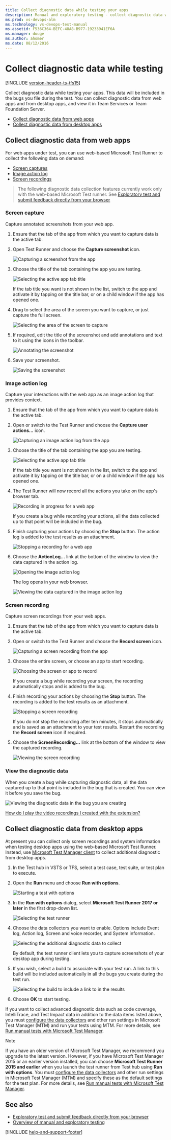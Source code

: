 ```yaml
---
title: Collect diagnostic data while testing your apps
description: Manual and exploratory testing - collect diagnostic data while testing web and desktop apps with Team Services (VSTS) and Team Foundation Server (TFS)
ms.prod: vs-devops-alm
ms.technology: vs-devops-test-manual
ms.assetid: F536C364-BEFC-48A8-B977-19233941EF6A
ms.manager: douge
ms.author: ahomer
ms.date: 08/12/2016
---
```


# Collect diagnostic data while testing
 
[!INCLUDE [version-header-ts-tfs15](_shared/version-header-ts-tfs15.md)] 

Collect diagnostic data while testing your apps.
This data will be included in the bugs you file 
during the test. You can collect diagnostic data from
web apps and from desktop apps, and view it in Team 
Services or Team Foundation Server.

* [Collect diagnostic data from web apps](#collect-web)
* [Collect diagnostic data from desktop apps](#collect-desktop)

<a name="collect-web"></a>
## Collect diagnostic data from web apps

For web apps under test, you can use web-based Microsoft Test Runner 
to collect the following data on demand:

* [Screen captures](#web-screenshot)
* [Image action log](#web-log)
* [Screen recordings](#web-recording)

>The following diagnostic data collection features currently 
work only with the web-based Microsoft Test runner. See 
[Exploratory test and submit feedback directly from your browser](getting-started/perform-exploratory-tests.md)

<a name="web-screenshot"></a>
### Screen capture

Capture annotated screenshots from your web app. 

1. Ensure that the tab of the app from which you want to 
   capture data is the active tab.

1. Open Test Runner and choose the **Capture screenshot** icon. 

   ![Capturing a screenshot from the app](_img/_shared/collect-diagnostic-data-01.png) 

1. Choose the title of the tab containing the app 
   you are testing.

   ![Selecting the active app tab title](_img/collect-diagnostic-data/collect-diagnostic-data-02.png) 

   If the tab title you want is not shown in the list,
   switch to the app and activate it by tapping on the title bar, 
   or on a child window if the app has opened one.
 
1. Drag to select the area of the screen you want to 
   capture, or just capture the full screen.
 
   ![Selecting the area of the screen to capture](_img/collect-diagnostic-data/collect-diagnostic-data-03.png) 

1. If required, edit the title of the screenshot and add 
   annotations and text to it using the icons in the toolbar.

   ![Annotating the screenshot](_img/collect-diagnostic-data/collect-diagnostic-data-04.png) 
 
1. Save your screenshot.  

   ![Saving the screenshot](_img/collect-diagnostic-data/collect-diagnostic-data-05.png) 
 
<a name="web-log"></a>
### Image action log

Capture your interactions with the web app as an image action log that provides context.

1. Ensure that the tab of the app from which you want to 
   capture data is the active tab.

1. Open or switch to the Test Runner and choose the **Capture user actions...** icon. 
 
   ![Capturing an image action log from the app](_img/_shared/collect-diagnostic-data-06.png) 

1. Choose the title of the tab containing the app 
   you are testing.
 
   ![Selecting the active app tab title](_img/collect-diagnostic-data/collect-diagnostic-data-07.png) 

   If the tab title you want is not shown in the list,
   switch to the app and activate it by tapping on the title bar, 
   or on a child window if the app has opened one.

1. The Test Runner will now record all the actions you take
   on the app's browser tab.
 
   ![Recording in progress for a web app](_img/collect-diagnostic-data/collect-diagnostic-data-08.png) 

   If you create a bug while recording your actions, all the 
   data collected up to that point will be included in the bug. 

1. Finish capturing your actions by choosing
   the **Stop** button. The action log is added to the test results 
   as an attachment.

   ![Stopping a recording for a web app](_img/collect-diagnostic-data/collect-diagnostic-data-08a.png) 

1. Choose the **ActionLog...** link at the bottom of the window
   to view the data captured in the action log.

   ![Opening the image action log](_img/collect-diagnostic-data/collect-diagnostic-data-09.png) 

   The log opens in your web browser.

   ![Viewing the data captured in the image action log](_img/collect-diagnostic-data/collect-diagnostic-data-10.png) 

<a name="web-recording"></a>
### Screen recording

Capture screen recordings from your web apps.

1. Ensure that the tab of the app from which you want to 
   capture data is the active tab.

1. Open or switch to the Test Runner and choose the **Record screen** icon. 
 
   ![Capturing a screen recording from the app](_img/_shared/collect-diagnostic-data-11.png) 

1. Choose the entire screen, or choose an app to start recording.
 
   ![Choosing the screen or app to record](_img/collect-diagnostic-data/collect-diagnostic-data-12.png) 

   If you create a bug while recording your screen, the 
   recording automatically stops and is added to the bug. 

1. Finish recording your actions by choosing
   the **Stop** button. The recording is added to the test results 
   as an attachment.
 
   ![Stopping a screen recording](_img/collect-diagnostic-data/collect-diagnostic-data-13.png) 

   If you do not stop the recording after ten minutes, it stops
   automatically and is saved as an attachment to your test results.
   Restart the recording the **Record screen** icon if required. 

1. Choose the **ScreenRecording...** link at the bottom of the window
   to view the captured recording.

   ![Viewing the screen recording](_img/collect-diagnostic-data/collect-diagnostic-data-14.png) 

<a name="view-data"></a>
### View the diagnostic data
 
When you create a bug while capturing diagnostic data, all the data captured 
up to that point is included in the bug that is created. You can
view it before you save the bug.

![Viewing the diagnostic data in the bug you are creating](_img/collect-diagnostic-data/collect-diagnostic-data-15.png) 

[How do I play the video recordings I created with the extension?](reference-qa.md#recording-playback)

<a name="collect-desktop"></a>
## Collect diagnostic data from desktop apps

At present you can collect only screen recordings and system 
information when testing desktop apps using the web-based 
Microsoft Test Runner. Instead, use 
[Microsoft Test Manager client](https://www.visualstudio.com/en-us/products/visual-studio-test-professional-with-msdn-vs.aspx)
to collect additional diagnostic from desktop apps.

1. In the Test hub in VSTS or TFS, 
   select a test case, test suite, or test plan to execute.

1. Open the **Run** menu and choose **Run with options**.

   ![Starting a test with options](_img/_shared/collect-diagnostic-data-16.png) 

1. In the **Run with options** dialog, select **Microsoft 
   Test Runner 2017 or later** in the first drop-down list. 

   ![Selecting the test runner](_img/collect-diagnostic-data/collect-diagnostic-data-17.png) 
 
1. Choose the data collectors you want to enable. Options include 
   Event log, Action log, Screen and voice recorder, and System information.

   ![Selecting the additional diagnostic data to collect](_img/collect-diagnostic-data/collect-diagnostic-data-18.png) 
 
   By default, the test runner client lets you to capture screenshots of your 
   desktop app during testing.

1. If you wish, select a build to associate with your test run.
   A link to this build will be included automatically in all the 
   bugs you create during the test run.

   ![Selecting the build to include a link to in the results](_img/_shared/collect-diagnostic-data-19.png) 

1. Choose **OK** to start testing. 

If you want to collect advanced diagnostic data such as code coverage, 
IntelliTrace, and Test Impact data in addition to the data items listed above,
you must [configure the data collectors](https://msdn.microsoft.com/en-us/library/ee231892.aspx)
and other run settings in Microsoft Test Manager (MTM) and run your 
tests using MTM. For more details, see 
[Run manual tests with Microsoft Test Manager](mtm/run-manual-tests-with-microsoft-test-manager.md).
<p />

> [!NOTE]
> If you have an older version of Microsoft Test Manager, we recommend you upgrade to the latest version.
> However, if you have Microsoft Test Manager 2015 or an earlier version installed, you can choose **Microsoft Test Runner 2015 and earlier** when you launch the test runner from Test hub using **Run with options**.
> You must [configure the data collectors](https://msdn.microsoft.com/en-us/library/ee231892.aspx) and other run settings in Microsoft Test Manager (MTM) and specify these as the default settings for the test plan.
> For more details, see [Run manual tests with Microsoft Test Manager](mtm/run-manual-tests-with-microsoft-test-manager.md).

## See also

* [Exploratory test and submit feedback directly from your browser](getting-started/perform-exploratory-tests.md)
* [Overview of manual and exploratory testing](index.md)

[!INCLUDE [help-and-support-footer](_shared/help-and-support-footer.md)] 
